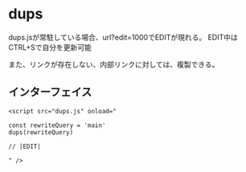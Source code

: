 # dups

dups.jsが常駐している場合、url?edit=1000でEDITが現れる。
EDIT中はCTRL+Sで自分を更新可能

また、リンクが存在しない、内部リンクに対しては、複製できる。

## インターフェイス
```
<script src="dups.js" onload="

const rewriteQuery = 'main'
dups(rewriteQuery)

// |EDIT|

" />
```
